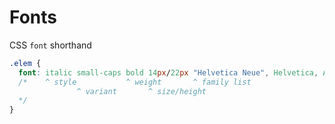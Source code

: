 # Fonts

CSS `font` shorthand

```css
.elem {
  font: italic small-caps bold 14px/22px "Helvetica Neue", Helvetica, Arial, sans-serif;
  /*    ^ style           ^ weight       ^ family list
               ^ variant       ^ size/height
  */
}
```
